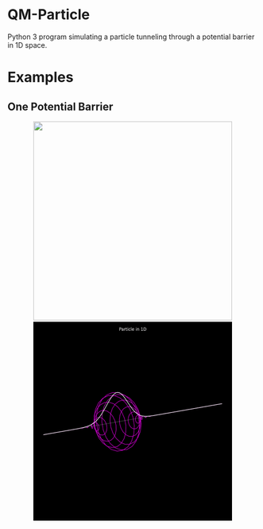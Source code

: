# QM-Particle
Python 3 program simulating a particle tunneling through a potential barrier in 1D space.

# Examples

## One Potential Barrier
<p align="center">
  

  <img src="https://github.com/Cherry-Trees/QM-Particle/blob/main/examples/qm.gif" width="400" height="400" />
  <img src="https://github.com/Cherry-Trees/QM-Particle/blob/main/examples/qmeigen.gif" width="400" height="400" />
    


</p>
